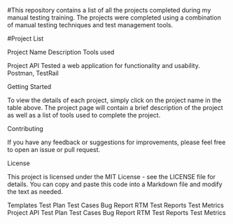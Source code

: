 #This repository contains a list of all the projects completed during my manual testing training. The projects were completed using a combination of manual testing techniques and test management tools.

#Project List

Project Name	Description	Tools used

Project API	Tested a web application for functionality and usability.	Postman, TestRail

Getting Started

To view the details of each project, simply click on the project name in the table above. The project page will contain a brief description of the project as well as a list of tools used to complete the project.

Contributing

If you have any feedback or suggestions for improvements, please feel free to open an issue or pull request.

License

This project is licensed under the MIT License - see the LICENSE file for details. You can copy and paste this code into a Markdown file and modify the text as needed.

Templates
Test Plan
Test Cases
Bug Report
RTM
Test Reports
Test Metrics
Project API
Test Plan
Test Cases
Bug Report
RTM
Test Reports
Test Metrics
